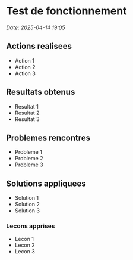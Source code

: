 # Test de fonctionnement

*Date: 2025-04-14 19:05*

## Actions realisees

- Action 1
- Action 2
- Action 3

## Resultats obtenus

- Resultat 1
- Resultat 2
- Resultat 3

## Problemes rencontres

- Probleme 1
- Probleme 2
- Probleme 3

## Solutions appliquees

- Solution 1
- Solution 2
- Solution 3

### Lecons apprises

- Lecon 1
- Lecon 2
- Lecon 3


